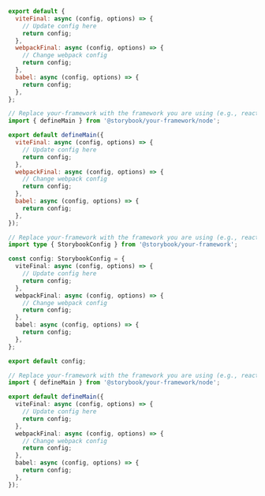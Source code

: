 <!-- TODO: Vet this for CSF Factories support -->

```js filename=".storybook/main.js" renderer="common" language="js" tabTitle="CSF 3"
export default {
  viteFinal: async (config, options) => {
    // Update config here
    return config;
  },
  webpackFinal: async (config, options) => {
    // Change webpack config
    return config;
  },
  babel: async (config, options) => {
    return config;
  },
};
```

```js filename=".storybook/main.js" renderer="react" language="js" tabTitle="CSF Factory 🧪"
// Replace your-framework with the framework you are using (e.g., react-vite, nextjs, experimental-nextjs-vite)
import { defineMain } from '@storybook/your-framework/node';

export default defineMain({
  viteFinal: async (config, options) => {
    // Update config here
    return config;
  },
  webpackFinal: async (config, options) => {
    // Change webpack config
    return config;
  },
  babel: async (config, options) => {
    return config;
  },
});
```

```ts filename=".storybook/main.ts" renderer="common" language="ts" tabTitle="CSF 3"
// Replace your-framework with the framework you are using (e.g., react-vite, vue3-vite)
import type { StorybookConfig } from '@storybook/your-framework';

const config: StorybookConfig = {
  viteFinal: async (config, options) => {
    // Update config here
    return config;
  },
  webpackFinal: async (config, options) => {
    // Change webpack config
    return config;
  },
  babel: async (config, options) => {
    return config;
  },
};

export default config;
```

```ts filename=".storybook/main.ts" renderer="react" language="ts" tabTitle="CSF Factory 🧪"
// Replace your-framework with the framework you are using (e.g., react-vite, nextjs, experimental-nextjs-vite)
import { defineMain } from '@storybook/your-framework/node';

export default defineMain({
  viteFinal: async (config, options) => {
    // Update config here
    return config;
  },
  webpackFinal: async (config, options) => {
    // Change webpack config
    return config;
  },
  babel: async (config, options) => {
    return config;
  },
});
```

